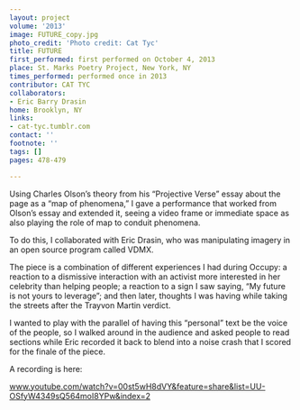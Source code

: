 ```yaml
---
layout: project
volume: '2013'
image: FUTURE_copy.jpg
photo_credit: 'Photo credit: Cat Tyc'
title: FUTURE
first_performed: first performed on October 4, 2013
place: St. Marks Poetry Project, New York, NY
times_performed: performed once in 2013
contributor: CAT TYC
collaborators:
- Eric Barry Drasin
home: Brooklyn, NY
links:
- cat-tyc.tumblr.com
contact: ''
footnote: ''
tags: []
pages: 478-479

---
```


Using Charles Olson’s theory from his “Projective Verse” essay about the page as a “map of phenomena,” I gave a performance that worked from Olson’s essay and extended it, seeing a video frame or immediate space as also playing the role of map to conduit phenomena.

To do this, I collaborated with Eric Drasin, who was manipulating imagery in an open source program called VDMX.

The piece is a combination of different experiences I had during Occupy: a reaction to a dismissive interaction with an activist more interested in her celebrity than helping people; a reaction to a sign I saw saying, “My future is not yours to leverage”; and then later, thoughts I was having while taking the streets after the Trayvon Martin verdict.

I wanted to play with the parallel of having this “personal” text be the voice of the people, so I walked around in the audience and asked people to read sections while Eric recorded it back to blend into a noise crash that I scored for the finale of the piece.

A recording is here:

www.youtube.com/watch?v=00st5wH8dVY&feature=share&list=UU-OSfyW4349sQ564moI8YPw&index=2
